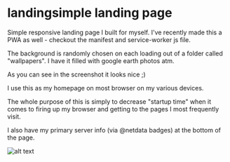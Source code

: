# landingsimple landing page

Simple responsive landing page I built for myself. I've recently made this a PWA as well - checkout the manifest and service-worker js file.

The background is randomly chosen on each loading out of a folder called "wallpapers". I have it filled with google earth photos atm. 

As you can see in the screenshot it looks nice ;)


I use this as my homepage on most browser on my various devices.

The whole purpose of this is simply to decrease "startup time" when it comes to firing up my browser and getting to the pages I most frequently visit.

I also have my primary server info (via @netdata badges) at the bottom of the page.


![alt text](https://i.imgur.com/IeHK3Sv.png "Screenshot")
